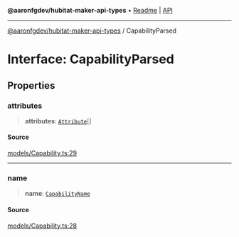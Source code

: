 **@aaronfgdev/hubitat-maker-api-types** • [Readme](../README.md) \| [API](../globals.md)

***

[@aaronfgdev/hubitat-maker-api-types](../README.md) / CapabilityParsed

# Interface: CapabilityParsed

## Properties

### attributes

> **attributes**: [`Attribute`](Attribute.md)[]

#### Source

[models/Capability.ts:29](https://github.com/aaronfg/hubitat-maker-api-types/blob/c4aa04a/src/models/Capability.ts#L29)

***

### name

> **name**: [`CapabilityName`](../enumerations/CapabilityName.md)

#### Source

[models/Capability.ts:28](https://github.com/aaronfg/hubitat-maker-api-types/blob/c4aa04a/src/models/Capability.ts#L28)
